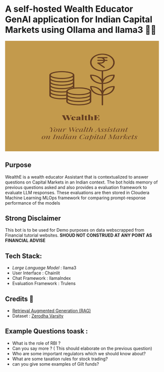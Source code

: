 
# A self-hosted Wealth Educator GenAI application for Indian Capital Markets using Ollama and llama3 🚀🤖 

![](assets/images/app-logo.png)
## Purpose
WealthE is a wealth educator Assistant  that is contextualized to answer questions on Capital Markets in an Indian context. The bot holds memory of previous questions asked and also provides a evaluation framework to evaluate LLM responses. These evaluations are then stored in Cloudera Machine Learning MLOps framework for comparing prompt-response performance of the models

## Strong Disclaimer 
This bot is to be used for Demo purposes on data webscrapped from Financial tutorial websites. 
**SHOUD NOT CONSTRUED AT ANY POINT AS FINANCIAL ADVISE**

## Tech Stack:
- *Large Language Model* : llama3
- User Interface : Chainlit
- Chat Framework : llamaIndex
- Evaluation Framework : Trulens
## Credits 🔗

- [Retrieval Augmented Generation (RAG)](https://proceedings.neurips.cc/paper/2020/file/6b493230205f780e1bc26945df7481e5-Paper.pdf)
- Dataset : [Zerodha Varsity](https://zerodha.com/varsity/chapter-sitemap2.xml)

##  Example Questions toask : 
- What is the role of RBI ?
- Can you say more ? ( This should elaborate on the previous question)
- Who are some important regulators which we should know about?
- What are some taxation rules for stock trading?
- can you give some examples of Gilt funds?
